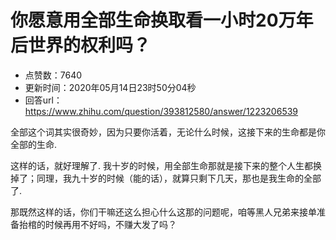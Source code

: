 # 你愿意用全部生命换取看一小时20万年后世界的权利吗？
- 点赞数：7640
- 更新时间：2020年05月14日23时50分04秒
- 回答url：https://www.zhihu.com/question/393812580/answer/1223206539
<body>
 <p data-pid="Kv87koDz">全部这个词其实很奇妙，因为只要你活着，无论什么时候，这接下来的生命都是你全部的生命.</p>
 <p data-pid="nOZQtWVj">这样的话，就好理解了. 我十岁的时候，用全部生命那就是接下来的整个人生都换掉了；同理，我九十岁的时候（能的话），就算只剩下几天，那也是我生命的全部了.</p>
 <p data-pid="1alSfdRs">那既然这样的话，你们干嘛还这么担心什么这那的问题呢，咱等黑人兄弟来接单准备抬棺的时候再用不好吗，不赚大发了吗？</p>
</body>